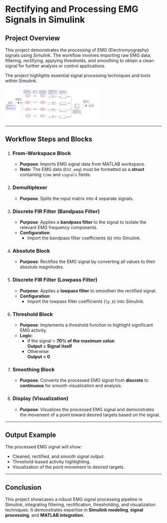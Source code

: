 # Rectifying and Processing EMG Signals in Simulink

## Project Overview  
This project demonstrates the processing of EMG (Electromyography) signals using Simulink. The workflow involves importing raw EMG data, filtering, rectifying, applying thresholds, and smoothing to obtain a clean signal for further analysis or control applications.

The project highlights essential signal processing techniques and tools within Simulink.

<img src="bio_image/circuit 3.png" alt="Boh" width="300"/>

---

## Workflow Steps and Blocks

1. ### **From-Workspace Block**
   - **Purpose**: Imports EMG signal data from MATLAB workspace.  
   - **Note**: The EMG data (`ES2_emg`) must be formatted as a **struct** containing `time` and `signals` fields.  

2. ### **Demultiplexer**
   - **Purpose**: Splits the input matrix into 4 separate signals.  

3. ### **Discrete FIR Filter (Bandpass Filter)**
   - **Purpose**: Applies a **bandpass filter** to the signal to isolate the relevant EMG frequency components.  
   - **Configuration**:
     - Import the bandpass filter coefficients (`b`) into Simulink.

4. ### **Absolute Block**
   - **Purpose**: Rectifies the EMG signal by converting all values to their absolute magnitudes.

5. ### **Discrete FIR Filter (Lowpass Filter)**
   - **Purpose**: Applies a **lowpass filter** to smoothen the rectified signal.  
   - **Configuration**:
     - Import the lowpass filter coefficients (`lp_b`) into Simulink.

6. ### **Threshold Block**
   - **Purpose**: Implements a threshold function to highlight significant EMG activity.  
   - **Logic**:
     - If the signal > **70% of the maximum value**:  
       **Output = Signal itself**  
     - Otherwise:  
       **Output = 0**

7. ### **Smoothing Block**
   - **Purpose**: Converts the processed EMG signal from **discrete** to **continuous** for smooth visualization and analysis.

8. ### **Display (Visualization)**
   - **Purpose**: Visualizes the processed EMG signal and demonstrates the movement of a point toward desired targets based on the signal.

---

## Output Example

The processed EMG signal will show:  
- Cleaned, rectified, and smooth signal output.  
- Threshold-based activity highlighting.  
- Visualization of the point movement to desired targets.

---

## Conclusion  
This project showcases a robust EMG signal processing pipeline in Simulink, integrating filtering, rectification, thresholding, and visualization techniques. It demonstrates expertise in **Simulink modeling**, **signal processing**, and **MATLAB integration**.

